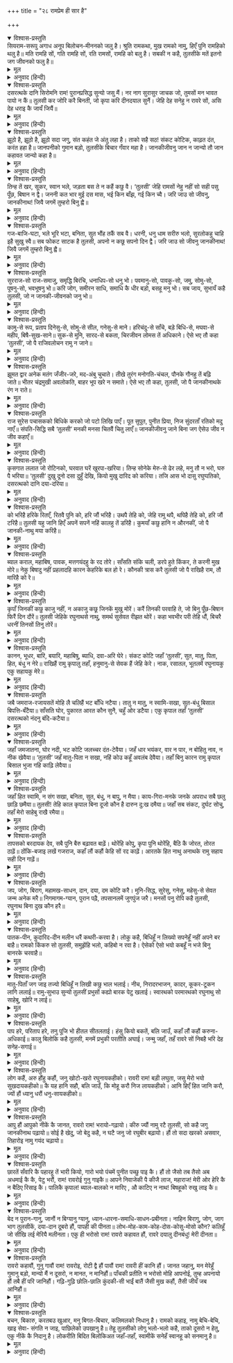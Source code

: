 +++
title = "२८ रामप्रेम ही सार है"

+++


<details open><summary>विश्वास-प्रस्तुति</summary>
सियराम-सरूपु अगाध अनूप बिलोचन-मीननको जलु है।  
श्रुति रामकथा, मुख रामको नामु, हिएँ पुनि रामहिको थलु है॥  
मति रामहि सों, गति रामहि सों, रति रामसों, रामहि को बलु है।  
सबकी न कहै, तुलसीके मतें इतनो जग जीवनको फलु है॥
</details>

<details><summary>मूल</summary>

सियराम-सरूपु अगाध अनूप बिलोचन-मीननको जलु है।  
श्रुति रामकथा, मुख रामको नामु, हिएँ पुनि रामहिको थलु है॥  
मति रामहि सों, गति रामहि सों, रति रामसों, रामहि को बलु है।  
सबकी न कहै, तुलसीके मतें इतनो जग जीवनको फलु है॥
</details>

<details><summary>अनुवाद (हिन्दी)</summary>

श्रीराम और जानकीजीका अनुपम सौन्दर्य नेत्ररूपी मछलियोंके लिये अगाध जल है। कानोंमें श्रीरामकी कथा, मुखसे रामका नाम और हृदयमें रामजीका ही स्थान है। बुद्धि भी राममें लगी हुई है, रामहीतक गति है, रामहीसे प्रीति है और रामहीका बल है और सबकी बात तो नहीं कहता, परंतु तुलसीदासके मतमें तो जगत् में जीनेका फल यही है॥ ३७॥
</details>

<details open><summary>विश्वास-प्रस्तुति</summary>
दसरत्थके दानि सिरोमनि राम! पुरानप्रसिद्ध सुन्यो जसु मैं।  
नर नाग सुरासुर जाचक जो, तुमसों मन भावत पायो न कैं॥  
तुलसी कर जोरि करै बिनती, जो कृपा करि दीनदयाल सुनैं।  
जेहि देह सनेहु न रावरे सों, असि देह धराइ कै जायँ जियैं॥
</details>

<details><summary>मूल</summary>

दसरत्थके दानि सिरोमनि राम! पुरानप्रसिद्ध सुन्यो जसु मैं।  
नर नाग सुरासुर जाचक जो, तुमसों मन भावत पायो न कैं॥  
तुलसी कर जोरि करै बिनती, जो कृपा करि दीनदयाल सुनैं।  
जेहि देह सनेहु न रावरे सों, असि देह धराइ कै जायँ जियैं॥
</details>

<details><summary>अनुवाद (हिन्दी)</summary>

हे दशरथजीके पुत्र दानियोंमें श्रेष्ठ श्रीरामचन्द्रजी! मैंने आपका पुराणोंमें प्रसिद्ध यश सुना है, नर, नाग, सुर तथा असुरोंमें जितने भी आपके याचक बने, उनमेंसे किसने आपसे अपना मनोवाञ्छित पदार्थ नहीं पाया? यदि दीनवत्सल प्रभु राम कृपा करके सुनें तो तुलसीदास हाथ जोड़कर विनय करता है कि जिस देहसे आपके प्रति स्नेह न हो ऐसा देह धारणकर जीवित रहना व्यर्थ है॥ ३८॥
</details>

<details open><summary>विश्वास-प्रस्तुति</summary>
झूठो है, झूठो है, झूठो सदा जगु, संत कहंत जे अंतु लहा है।  
ताको सहै सठ! संकट कोटिक, काढ़त दंत, करंत हहा है॥  
जानपनीको गुमान बड़ो, तुलसीके बिचार गँवार महा है।  
जानकीजीवनु जान न जान्यो तौ जान कहावत जान्यो कहा है॥
</details>

<details><summary>मूल</summary>

झूठो है, झूठो है, झूठो सदा जगु, संत कहंत जे अंतु लहा है।  
ताको सहै सठ! संकट कोटिक, काढ़त दंत, करंत हहा है॥  
जानपनीको गुमान बड़ो, तुलसीके बिचार गँवार महा है।  
जानकीजीवनु जान न जान्यो तौ जान कहावत जान्यो कहा है॥
</details>

<details><summary>अनुवाद (हिन्दी)</summary>

तुलसीदासजी अपने लिये कहते हैं कि अरे दुष्ट! जिन संतोंने इस संसारकी थाह पा ली है, वे कहते हैं कि संसार झूठा है, झूठा है, झूठा है, परंतु उसके लिये करोड़ों संकट सहता है और दाँत निकालकर हाय-हाय करता है। तुझे अपने ज्ञानीपनेका बड़ा अभिमान है, परंतु तुलसीके विचारसे तो तू महागँवार है। यदि तूने ज्ञानके द्वारा जानकी जीवन (श्रीरामचन्द्रजी) को नहीं जाना तो तूने ज्ञानी कहलाते हुए भी (वस्तुत:) क्या जाना? [अर्थात् कुछ भी नहीं जाना]॥ ३९॥
</details>

<details open><summary>विश्वास-प्रस्तुति</summary>
तिन्ह तें खर, सूकर, स्वान भले, जड़ता बस ते न कहैं कछु वै।  
‘तुलसी’ जेहि रामसों नेहु नहीं सो सही पसु पूँछ, बिषान न द्वै।  
जननी कत भार मुई दस मास, भई किन बाँझ, गई किन च्वै।  
जरि जाउ सो जीवनु, जानकीनाथ! जियै जगमें तुम्हरो बिनु ह्वै॥
</details>

<details><summary>मूल</summary>

तिन्ह तें खर, सूकर, स्वान भले, जड़ता बस ते न कहैं कछु वै।  
‘तुलसी’ जेहि रामसों नेहु नहीं सो सही पसु पूँछ, बिषान न द्वै।  
जननी कत भार मुई दस मास, भई किन बाँझ, गई किन च्वै।  
जरि जाउ सो जीवनु, जानकीनाथ! जियै जगमें तुम्हरो बिनु ह्वै॥
</details>

<details><summary>अनुवाद (हिन्दी)</summary>

गोसाईंजी कहते हैं कि जिन्हें श्रीरामजीसे स्नेह नहीं है, वे सचमुच पशु ही हैं; उनके केवल एक पूँछ और दो सींगोंकी कसर है। उनसे तो गधे, सूअर और कुत्ते भी अच्छे हैं; क्योंकि वे बेचारे जड़ होनेके कारण कुछ कहते तो नहीं। उनकी माँ दस महीनेतक उनके भारसे क्यों मरी? बाँझ क्यों नहीं हो गयी? अथवा उसका गर्भ ही क्यों नहीं गिर गया? हे जानकीनाथ! जो पुरुष संसारमें तुम्हारा हुए बिना जीता है, उसका जीवन जल जाय (जला देनेके योग्य है)॥ ४०॥
</details>

<details open><summary>विश्वास-प्रस्तुति</summary>
गज-बाजि-घटा, भले भूरि भटा, बनिता, सुत भौंह तकैं सब वै।  
धरनी, धनु धाम सरीरु भलो, सुरलोकहु चाहि इहै सुखु स्वै॥  
सब फोकट साटक है तुलसी, अपनो न कछू सपनो दिन द्वै।  
जरि जाउ सो जीवनु जानकीनाथ! जियै जगमें तुम्हरो बिनु ह्वै॥
</details>

<details><summary>मूल</summary>

गज-बाजि-घटा, भले भूरि भटा, बनिता, सुत भौंह तकैं सब वै।  
धरनी, धनु धाम सरीरु भलो, सुरलोकहु चाहि इहै सुखु स्वै॥  
सब फोकट साटक है तुलसी, अपनो न कछू सपनो दिन द्वै।  
जरि जाउ सो जीवनु जानकीनाथ! जियै जगमें तुम्हरो बिनु ह्वै॥
</details>

<details><summary>अनुवाद (हिन्दी)</summary>

हाथी-घोड़ोंके समूह-के-समूह हैं, अनेक अच्छे-अच्छे वीर हैं, स्त्री-पुत्र सब भौंहें ताकते रहते हैं; पृथ्वी, धन, घर, शरीर—सब कुछ अच्छे हैं; देवलोकसे भी यह सुख बढ़कर है, किंतु गोसाईंजी कहते हैं कि यह सब निरर्थक और नि:सार है, अपना कुछ नहीं है। सब दो दिनका स्वप्न है। हे जानकीनाथ! जो संसारमें तुम्हारा हुए बिना जीता है, उसका जीवन जल जाय॥ ४१॥
</details>

<details open><summary>विश्वास-प्रस्तुति</summary>
सुरराज-सो राज-समाजु, समृद्धि बिरंचि, धनाधिप-सो धनु भो।  
पवमानु-सो, पावकु-सो, जमु, सोमु-सो, पूषनु-सो, भवभूषनु भो॥  
करि जोग, समीरन साधि, समाधि कै धीर बड़ो, बसहू मनु भो।  
सब जाय, सुभायँ कहै तुलसी, जो न जानकी-जीवनको जनु भो॥
</details>

<details><summary>मूल</summary>

सुरराज-सो राज-समाजु, समृद्धि बिरंचि, धनाधिप-सो धनु भो।  
पवमानु-सो, पावकु-सो, जमु, सोमु-सो, पूषनु-सो, भवभूषनु भो॥  
करि जोग, समीरन साधि, समाधि कै धीर बड़ो, बसहू मनु भो।  
सब जाय, सुभायँ कहै तुलसी, जो न जानकी-जीवनको जनु भो॥
</details>

<details><summary>अनुवाद (हिन्दी)</summary>

इन्द्रके समान राजसामग्री हो गयी, ब्रह्माके समान ऐश्वर्य हो गया और कुबेरके समान धन हो गया तथा वायुके समान (वेगवान्), अग्निके समान (तेजस्वी), यमराजके समान दण्डधारी, चन्द्रमाके समान शीतल एवं आह्लादकारी और सूर्यके समान संसारको प्रकाशित करनेवाला और संसारका भूषण बन गया हो; वायुको साधकर (प्राणायाम कर) योगाभ्यास करता हुआ समाधिके द्वारा बड़ा धीर हो गया हो और मन भी वशमें हो गया हो, तो भी गोसाईंजी सच्चे भावसे कहते हैं—यदि जानकीनाथका सेवक न हुआ तो सब व्यर्थ है॥ ४२॥
</details>

<details open><summary>विश्वास-प्रस्तुति</summary>
कामु-से रूप, प्रताप दिनेसु-से, सोमु-से सील, गनेसु-से माने।  
हरिचंदु-से साँचे, बड़े बिधि-से, मघवा-से महीप, बिषै-सुख-साने॥  
सुक-से मुनि, सारद-से बकता, चिरजीवन लोमस तें अधिकाने।  
ऐसे भए तौ कहा ‘तुलसी’, जो पै राजिवलोचन रामु न जाने॥
</details>

<details><summary>मूल</summary>

कामु-से रूप, प्रताप दिनेसु-से, सोमु-से सील, गनेसु-से माने।  
हरिचंदु-से साँचे, बड़े बिधि-से, मघवा-से महीप, बिषै-सुख-साने॥  
सुक-से मुनि, सारद-से बकता, चिरजीवन लोमस तें अधिकाने।  
ऐसे भए तौ कहा ‘तुलसी’, जो पै राजिवलोचन रामु न जाने॥
</details>

<details><summary>अनुवाद (हिन्दी)</summary>

यदि मनुष्यने कमलनयन भगवान् श्रीरामको नहीं जाना तो वह रूपमें कामदेव-सा, प्रतापमें सूर्य-सा, शीलमें चन्द्रमाके समान, मानमें गणेशके सदृश तथा हरिश्चन्द्र-सा सच्चा, ब्रह्मा-जैसा महान्, विषय-सुखमें आसक्त इन्द्रके समान राजा, शुकदेव मुनि-सा महात्मा, शारदाके सदृश वक्ता और लोमशसे भी अधिक चिरजीवी हो जाय तो भी ऐसा होनेसे क्या लाभ हुआ?॥ ४३॥
</details>

<details open><summary>विश्वास-प्रस्तुति</summary>
झूमत द्वार अनेक मतंग जँजीर-जरे, मद-अंबु चुचाते।  
तीखे तुरंग मनोगति-चंचल, पौनके गौनहु तें बढ़ि जाते॥  
भीतर चंद्रमुखी अवलोकति, बाहर भूप खरे न समाते।  
ऐसे भए तौ कहा, तुलसी, जो पै जानकीनाथके रंग न राते॥
</details>

<details><summary>मूल</summary>

झूमत द्वार अनेक मतंग जँजीर-जरे, मद-अंबु चुचाते।  
तीखे तुरंग मनोगति-चंचल, पौनके गौनहु तें बढ़ि जाते॥  
भीतर चंद्रमुखी अवलोकति, बाहर भूप खरे न समाते।  
ऐसे भए तौ कहा, तुलसी, जो पै जानकीनाथके रंग न राते॥
</details>

<details><summary>अनुवाद (हिन्दी)</summary>

द्वारपर जंजीरोंसे जकड़े हुए तथा जिनके गण्डस्थलसे मद चू रहा है, ऐसे अनेकों हाथी झूमते हों और मनके समान तीव्र वेगवाले चञ्चल घोड़े हों जो वायुकी गतिसे भी बढ़ जाते हों, घरमें चन्द्रमुखी स्त्री देखती हो, बाहर बड़े-बड़े राजा खड़े हों, जो [बहुत अधिक होनेके कारण] भीतर न समा सकते हों—गोसाईंजी कहते हैं कि यदि जानकीपति (श्रीरामचन्द्रके) रंगमें न रँगा तो ऐसा होनेपर भी क्या हुआ?॥ ४४॥
</details>

<details open><summary>विश्वास-प्रस्तुति</summary>
राज सुरेस पचासकको बिधिके करको जो पटो लिखि पाएँ।  
पूत सुपूत, पुनीत प्रिया, निज सुंदरताँ रतिको मदु नाएँ॥  
संपति-सिद्धि सबै ‘तुलसी’ मनकी मनसा चितवैं चितु लाएँ॥  
जानकीजीवनु जाने बिना जग ऐसेउ जीव न जीव कहाएँ॥
</details>

<details><summary>मूल</summary>

राज सुरेस पचासकको बिधिके करको जो पटो लिखि पाएँ।  
पूत सुपूत, पुनीत प्रिया, निज सुंदरताँ रतिको मदु नाएँ॥  
संपति-सिद्धि सबै ‘तुलसी’ मनकी मनसा चितवैं चितु लाएँ॥  
जानकीजीवनु जाने बिना जग ऐसेउ जीव न जीव कहाएँ॥
</details>

<details><summary>अनुवाद (हिन्दी)</summary>

पचासों इन्द्रके (राज्यके) समान राज्यका ब्रह्माजीके हाथका लिखा हुआ पट्टा मिल गया हो, सपूत लड़के हों, पतिव्रता स्त्री हो जो अपनी सुन्दरतामें रतिके मदको भी नीचा दिखानेवाली हो, सब प्रकारकी सम्पत्तियाँ और सिद्धियाँ उसके मनकी रुखको ध्यानपूर्वक देखती हुई खड़ी हों; किंतु गोसाईंजी कहते हैं कि यदि जानकीनाथ (श्रीरामचन्द्र) को न जाना तो ऐसे जीव भी वास्तवमें जीव कहलानेके योग्य नहीं हैं॥ ४५॥
</details>

<details open><summary>विश्वास-प्रस्तुति</summary>
कृसगात ललात जो रोटिनको, घरवात घरें खुरपा-खरिया।  
तिन्ह सोनेके मेरु-से ढेर लहे, मनु तौ न भरो, घरु पै भरिया॥  
‘तुलसी’ दुखु दूनो दसा दुहुँ देखि, कियो मुखु दारिद को करिया।  
तजि आस भो दासु रघुप्पतिको, दसरत्थको दानि दया-दरिया॥
</details>

<details><summary>मूल</summary>

कृसगात ललात जो रोटिनको, घरवात घरें खुरपा-खरिया।  
तिन्ह सोनेके मेरु-से ढेर लहे, मनु तौ न भरो, घरु पै भरिया॥  
‘तुलसी’ दुखु दूनो दसा दुहुँ देखि, कियो मुखु दारिद को करिया।  
तजि आस भो दासु रघुप्पतिको, दसरत्थको दानि दया-दरिया॥
</details>

<details><summary>अनुवाद (हिन्दी)</summary>

जिनका शरीर अत्यन्त दुबला है, जो रोटीके लिये बिलबिलाते फिरते हैं और जिनके घरमें एक खुरपा और घास बाँधनेकी जाली ही सारी पूँजी है, उन्हें यदि सुमेरु पर्वतके बराबर भी सोनेके ढेर भी मिल गये, तो इससे उनका घर तो भर गया, परंतु मन नहीं भरा। गोसाईंजी कहते हैं कि मैंने दोनों अवस्थाओंमें दूना दु:ख देखकर दरिद्रताका मुख काला कर दिया और सब आशा त्यागकर दशरथ-सुवन श्रीरामचन्द्रका दास हो गया। जो दयाके मानो दरिया हैं॥ ४६॥
</details>

<details open><summary>विश्वास-प्रस्तुति</summary>
को भरिहै हरिके रितएँ, रितवै पुनि को, हरि जौं भरिहै।  
उथपै तेहि को, जेहि रामु थपै, थपिहै तेहि को, हरि जौं टरिहै॥  
तुलसी यहु जानि हिएँ अपनें सपनें नहिं कालहु तें डरिहै।  
कुमयाँ कछु हानि न औरनकीं, जो पै जानकी-नाथु मया करिहै॥
</details>

<details><summary>मूल</summary>

को भरिहै हरिके रितएँ, रितवै पुनि को, हरि जौं भरिहै।  
उथपै तेहि को, जेहि रामु थपै, थपिहै तेहि को, हरि जौं टरिहै॥  
तुलसी यहु जानि हिएँ अपनें सपनें नहिं कालहु तें डरिहै।  
कुमयाँ कछु हानि न औरनकीं, जो पै जानकी-नाथु मया करिहै॥
</details>

<details><summary>अनुवाद (हिन्दी)</summary>

जिसको भगवान् ने खाली कर दिया, उसे कौन भर सकता है और जिसको भगवान् भर देंगे, उसे कौन खाली कर सकता है। जिसे श्रीरामचन्द्रजी स्थापित कर देते हैं, उसे कौन उखाड़ सकता है और जिसे वे उखाड़ेंगे, उसे कौन स्थापित कर सकता है? तुलसीदास अपने हृदयमें यह जानकर स्वप्नमें भी कालसे भी नहीं डरेगा; क्योंकि यदि जानकीनाथ श्रीरामचन्द्र कृपा करेंगे तो औरोंकी अकृपासे कुछ भी हानि नहीं होगी॥ ४७॥
</details>

<details open><summary>विश्वास-प्रस्तुति</summary>
ब्याल कराल, महाबिष, पावक, मत्तगयंदहु के रद तोरे।  
साँसति संकि चली, डरपे हुते किंकर, ते करनी मुख मोरे॥  
नेकु बिषादु नहीं प्रहलादहि कारन केहरिके बल हो रे।  
कौनकी त्रास करै तुलसी जो पै राखिहै राम, तौ मारिहै को रे॥
</details>

<details><summary>मूल</summary>

ब्याल कराल, महाबिष, पावक, मत्तगयंदहु के रद तोरे।  
साँसति संकि चली, डरपे हुते किंकर, ते करनी मुख मोरे॥  
नेकु बिषादु नहीं प्रहलादहि कारन केहरिके बल हो रे।  
कौनकी त्रास करै तुलसी जो पै राखिहै राम, तौ मारिहै को रे॥
</details>

<details><summary>अनुवाद (हिन्दी)</summary>

विकराल सर्प, भयंकर विष, अग्नि और मतवाले हाथियोंके दाँतोंको भी तोड़ डाला। कष्ट भी सशङ्कित होकर भाग गया, जो सेवक (राजासे) डरते थे, उन्होंने भी (आज्ञा-पालनरूप) कर्तव्यसे मुँह मोड़ लिया। तो भी प्रह्लादको कुछ भी विषाद नहीं हुआ; क्योंकि वह नृसिंह भगवान् के बलके आश्रित था। अत: अब तुलसीदास ही किसका भय करे। यदि रामजी रक्षा करेंगे तो उसे कौन मार सकता है!॥ ४८॥
</details>

<details open><summary>विश्वास-प्रस्तुति</summary>
कृपाँ जिनकीं कछु काजु नहीं, न अकाजु कछू जिनकें मुखु मोरें।  
करैं तिनकी परवाहि ते, जो बिनु पूँछ-बिषान फिरैं दिन दौरें॥  
तुलसी जेहिके रघुनाथसे नाथु, समर्थ सुसेवत रीझत थोरें।  
कहा भवभीर परी तेहि धौं, बिचरै धरनीं तिनसों तिनु तोरें॥
</details>

<details><summary>मूल</summary>

कृपाँ जिनकीं कछु काजु नहीं, न अकाजु कछू जिनकें मुखु मोरें।  
करैं तिनकी परवाहि ते, जो बिनु पूँछ-बिषान फिरैं दिन दौरें॥  
तुलसी जेहिके रघुनाथसे नाथु, समर्थ सुसेवत रीझत थोरें।  
कहा भवभीर परी तेहि धौं, बिचरै धरनीं तिनसों तिनु तोरें॥
</details>

<details><summary>अनुवाद (हिन्दी)</summary>

जिनकी कृपासे कुछ काम नहीं बनता और न जिनके मुख मोड़नेसे कुछ हानि ही होती है, उनकी परवा वही लोग करेंगे जो बिना सींग-पूँछके होकर भी सर्वदा दौड़े फिरते हैं [अर्थात् पशु न होनेपर भी अपने वास्तविक लक्ष्यको छोड़कर रात-दिन पेटकी ही चिन्तामें लगे रहते हैं] गोसाईंजी कहते हैं कि जिसके श्रीरामचन्द्रके समान समर्थ स्वामी हैं, जो थोड़ी-सी सेवा करनेपर ही रीझ जाते हैं, उसे संसारकी क्या चिन्ता पड़ी है। वह तो ऐसे लोगोंसे सम्बन्ध तोड़कर पृथ्वीपर विचरता है॥ ४९॥
</details>

<details open><summary>विश्वास-प्रस्तुति</summary>
कानन, भूधर, बारि, बयारि, महाबिषु, ब्याधि, दवा-अरि घेरे।  
संकट कोटि जहाँ ‘तुलसी’, सुत, मातु, पिता, हित, बंधु न नेरे॥  
राखिहैं रामु कृपालु तहाँ, हनुमानु-से सेवक हैं जेहि केरे।  
नाक, रसातल, भूतलमें रघुनायकु एकु सहायकु मेरे॥
</details>

<details><summary>मूल</summary>

कानन, भूधर, बारि, बयारि, महाबिषु, ब्याधि, दवा-अरि घेरे।  
संकट कोटि जहाँ ‘तुलसी’, सुत, मातु, पिता, हित, बंधु न नेरे॥  
राखिहैं रामु कृपालु तहाँ, हनुमानु-से सेवक हैं जेहि केरे।  
नाक, रसातल, भूतलमें रघुनायकु एकु सहायकु मेरे॥
</details>

<details><summary>अनुवाद (हिन्दी)</summary>

वनमें, पर्वतपर, जलमें, आँधीमें, महाविष खा लेनेपर, रोगमें, अग्नि और शत्रुसे घिर जानेपर तथा गोसाईंजी कहते हैं, जहाँ करोड़ों संकट हों और माता-पिता, पुत्र, मित्र और भाई-बन्धु कोई समीप न हों, वहाँ भी दयालु भगवान् राम, जिनके हनुमान् जी-जैसे सेवक हैं, रक्षा करेंगे। आकाश, पाताल और पृथ्वीमें एक श्रीरघुनाथजी ही मेरे सहायक हैं॥ ५०॥
</details>

<details open><summary>विश्वास-प्रस्तुति</summary>
जबै जमराज-रजायसतें मोहि लै चलिहैं भट बाँधि नटैया।  
तातु न मातु, न स्वामि-सखा, सुत-बंधु बिसाल बिपत्ति-बँटैया॥  
साँसति घोर, पुकारत आरत कौन सुनै, चहुँ ओर डटैया।  
एकु कृपाल तहाँ ‘तुलसी’ दसरत्थको नंदनु बंदि-कटैया॥
</details>

<details><summary>मूल</summary>

जबै जमराज-रजायसतें मोहि लै चलिहैं भट बाँधि नटैया।  
तातु न मातु, न स्वामि-सखा, सुत-बंधु बिसाल बिपत्ति-बँटैया॥  
साँसति घोर, पुकारत आरत कौन सुनै, चहुँ ओर डटैया।  
एकु कृपाल तहाँ ‘तुलसी’ दसरत्थको नंदनु बंदि-कटैया॥
</details>

<details><summary>अनुवाद (हिन्दी)</summary>

जब यमराजकी आज्ञासे मेरे गलेको बाँधकर यमदूत मुझे ले चलेंगे, उस समय वहाँ न बाप, न माँ, न स्वामी, न मित्र, न पुत्र और न भाई ही उस भारी विपत्तिको बँटानेवाले होंगे। वहाँ घोर कष्ट सहना होगा। उस आर्त्त-पुकारको सुनेगा भी कौन? चारों ओर डाँटनेवाले [यमदूत] ही होंगे। गोस्वामीजी कहते हैं कि वहाँ केवल एक दयानिधान दशरथकुमार ही बन्धन काटनेवाले होंगे॥ ५१॥
</details>

<details open><summary>विश्वास-प्रस्तुति</summary>
जहाँ जमजातना, घोर नदी, भट कोटि जलच्चर दंत-टेवैया।  
जहँ धार भयंकर, वार न पार, न बोहितु नाव, न नीक खेवैया॥  
‘तुलसी’ जहँ मातु-पिता न सखा, नहिं कोउ कहूँ अवलंब देवैया।  
तहाँ बिनु कारन रामु कृपाल बिसाल भुजा गहि काढ़ि लेवैया॥
</details>

<details><summary>मूल</summary>

जहाँ जमजातना, घोर नदी, भट कोटि जलच्चर दंत-टेवैया।  
जहँ धार भयंकर, वार न पार, न बोहितु नाव, न नीक खेवैया॥  
‘तुलसी’ जहँ मातु-पिता न सखा, नहिं कोउ कहूँ अवलंब देवैया।  
तहाँ बिनु कारन रामु कृपाल बिसाल भुजा गहि काढ़ि लेवैया॥
</details>

<details><summary>अनुवाद (हिन्दी)</summary>

जहाँ यमयातना देनेवाले करोड़ों यमदूत हैं, घोर वैतरणी नदी है, जिसमें दाँतोंकी धार तेज करनेवाले (काटनेवाले) जलजन्तु हैं, जिसकी भयंकर धारा है और जिसका कोई वार-पार नहीं है, जिसमें न जहाज है, न नाव और न सुचतुर नाविक ही है; इसके सिवा जहाँ माता, पिता, सखा अथवा कोई अवलम्बन देनेवाला भी नहीं है, वहाँ श्रीगोसाईंजी कहते हैं—बिना ही कारण कृपा करनेवाले श्रीरामचन्द्रजी ही अपनी विशाल भुजासे पकड़कर निकाल लेनेवाले हैं॥ ५२॥
</details>

<details open><summary>विश्वास-प्रस्तुति</summary>
जहाँ हित स्वामि, न संग सखा, बनिता, सुत, बंधु, न बापु, न मैया।  
काय-गिरा-मनके जनके अपराध सबै छलु छाड़ि छमैया॥  
तुलसी! तेहि काल कृपाल बिना दूजो कौन है दारुन दु:ख दमैया॥  
जहाँ सब संकट, दुर्घट सोचु, तहाँ मेरो साहेबु राखै रमैया॥
</details>

<details><summary>मूल</summary>

जहाँ हित स्वामि, न संग सखा, बनिता, सुत, बंधु, न बापु, न मैया।  
काय-गिरा-मनके जनके अपराध सबै छलु छाड़ि छमैया॥  
तुलसी! तेहि काल कृपाल बिना दूजो कौन है दारुन दु:ख दमैया॥  
जहाँ सब संकट, दुर्घट सोचु, तहाँ मेरो साहेबु राखै रमैया॥
</details>

<details><summary>अनुवाद (हिन्दी)</summary>

श्रीगोसाईंजी कहते हैं कि जहाँ कोई हितैषी स्वामी नहीं है और न साथमें मित्र, स्त्री, पुत्र,भाई, बाप या माँ ही है, वहाँ कृपालु श्रीरामचन्द्रके बिना अपने जनके शरीर, मन और वचनद्वारा किये हुए समस्त अपराधोंको छल छोड़कर क्षमा करनेवाला तथा उस दारुण दु:खका नाश करनेवाला दूसरा कौन हो सकता है। जहाँ ऐसे-ऐसे सब प्रकारके संकट और दुर्घट सोच हैं, वहाँ मेरे स्वामी जगत् में रमण करनेवाले श्रीरामचन्द्र ही मेरी रक्षा करते हैं॥ ५३॥
</details>

<details open><summary>विश्वास-प्रस्तुति</summary>
तापसको बरदायक देव, सबै पुनि बैरु बढ़ावत बाढ़ें।  
थोरेंहि कोपु, कृपा पुनि थोरेंहि, बैठि कै जोरत, तोरत ठाढ़ें॥  
ठोंकि-बजाइ लखें गजराज, कहाँ लौं कहौं केहि सों रद काढ़ें।  
आरतके हित नाथु अनाथके रामु सहाय सही दिन गाढ़ें॥
</details>

<details><summary>मूल</summary>

तापसको बरदायक देव, सबै पुनि बैरु बढ़ावत बाढ़ें।  
थोरेंहि कोपु, कृपा पुनि थोरेंहि, बैठि कै जोरत, तोरत ठाढ़ें॥  
ठोंकि-बजाइ लखें गजराज, कहाँ लौं कहौं केहि सों रद काढ़ें।  
आरतके हित नाथु अनाथके रामु सहाय सही दिन गाढ़ें॥
</details>

<details><summary>अनुवाद (हिन्दी)</summary>

देवतालोग तपस्वियोंको वर देनेवाले हैं, किंतु बढ़नेपर वे सब वैर बढ़ाते हैं। थोड़े ही में कोप और थोड़ेहीमें कृपा करते हैं। वे बैठकर प्रीति जोड़ते और खड़े होते ही उसे तोड़ देते हैं (अर्थात् उनकी प्रीति बहुत थोड़ी देर टिकनेवाली होती है)। हम किस-किससे और कहाँतक दाँत निकालकर कहें। गजराजने सबको ठोंक-बजाकर देख लिया, दु:खियोंके मित्र, अनाथोंके नाथ तथा विपत्तिके दिनोंमें सच्चे सहायक श्रीरामचन्द्र ही हैं॥ ५४॥
</details>

<details open><summary>विश्वास-प्रस्तुति</summary>
जप, जोग, बिराग, महामख-साधन, दान, दया, दम कोटि करै।  
मुनि-सिद्ध, सुरेसु, गनेसु, महेसु-से सेवत जन्म अनेक मरै॥  
निगमागम-ग्यान, पुरान पढ़ै, तपसानलमें जुगपुंज जरै।  
मनसों पनु रोपि कहै तुलसी, रघुनाथ बिना दुख कौन हरै॥
</details>

<details><summary>मूल</summary>

जप, जोग, बिराग, महामख-साधन, दान, दया, दम कोटि करै।  
मुनि-सिद्ध, सुरेसु, गनेसु, महेसु-से सेवत जन्म अनेक मरै॥  
निगमागम-ग्यान, पुरान पढ़ै, तपसानलमें जुगपुंज जरै।  
मनसों पनु रोपि कहै तुलसी, रघुनाथ बिना दुख कौन हरै॥
</details>

<details><summary>अनुवाद (हिन्दी)</summary>

चाहे कोई जप, योग, वैराग्य, बड़े-बड़े यज्ञानुष्ठान, दान, दया, इन्द्रिय-निग्रह आदि करोड़ों उपाय करे; मुनि, सिद्ध, सुरेश (इन्द्र), गणेश और महेश-जैसे देवताओंका अनेकों जन्मतक सेवन करते-करते मर जाय, वेद-शास्त्रोंका ज्ञान प्राप्त करे और पुराणोंका अध्ययन करे। अनेकों युगोंतक तपस्याकी अग्निमें जलता रहे, परंतु तुलसी मनसे प्रण रोपकर कहता है कि श्रीरामचन्द्रके बिना कौन दु:ख दूर कर सकता है?॥ ५५॥
</details>

<details open><summary>विश्वास-प्रस्तुति</summary>
पातक-पीन, कुदारिद-दीन मलीन धरैं कथरी-करवा है।  
लोकु कहै, बिधिहूँ न लिख्यो सपनेहूँ नहीं अपने बर बाहै॥  
रामको किंकरु सो तुलसी, समुझेंहि भलो, कहिबो न रवा है।  
ऐसेको ऐसो भयो कबहूँ न भजे बिनु बानरके चरवाहै॥
</details>

<details><summary>मूल</summary>

पातक-पीन, कुदारिद-दीन मलीन धरैं कथरी-करवा है।  
लोकु कहै, बिधिहूँ न लिख्यो सपनेहूँ नहीं अपने बर बाहै॥  
रामको किंकरु सो तुलसी, समुझेंहि भलो, कहिबो न रवा है।  
ऐसेको ऐसो भयो कबहूँ न भजे बिनु बानरके चरवाहै॥
</details>

<details><summary>अनुवाद (हिन्दी)</summary>

लोक [मेरे विषयमें] कहता था कि यह पापोंमें बढ़ा हुआ एवं कुत्सित दरिद्रताके कारण दीन है तथा मलिन कन्था और करवा धारण किये है। विधाताने इसके भाग्यमें कुछ भी नहीं लिखा तथा यह सपनेमें भी अपने बलपर नहीं चलता था। परंतु आज वही तुलसी श्रीरामचन्द्रजीका किंकर हो गया। इस बातको समझना ही अच्छा है, कहना उचित नहीं है। वह ऐसे (दीन और पापी) से ऐसा (महामुनि)बिना वानरोंके चरवाहे (श्रीरामचन्द्रजी) को भजे नहीं हुआ॥ ५६॥
</details>

<details open><summary>विश्वास-प्रस्तुति</summary>
मातु-पिताँ जग जाइ तज्यो बिधिहूँ न लिखी कछु भाल भलाई।  
नीच, निरादरभाजन, कादर, कूकर-टूकन लागि ललाई॥  
रामु-सुभाउ सुन्यो तुलसीं प्रभुसों कह्यो बारक पेटु खलाई।  
स्वारथको परमारथको रघुनाथु सो साहेबु, खोरि न लाई॥
</details>

<details><summary>मूल</summary>

मातु-पिताँ जग जाइ तज्यो बिधिहूँ न लिखी कछु भाल भलाई।  
नीच, निरादरभाजन, कादर, कूकर-टूकन लागि ललाई॥  
रामु-सुभाउ सुन्यो तुलसीं प्रभुसों कह्यो बारक पेटु खलाई।  
स्वारथको परमारथको रघुनाथु सो साहेबु, खोरि न लाई॥
</details>

<details><summary>अनुवाद (हिन्दी)</summary>

माता-पिताने जिसको संसारमें जन्म देकर त्याग दिया, ब्रह्माने भी जिसके भाग्यमें कुछ भलाई नहीं लिखी, उस नीच निरादरके पात्र, कायर, कुक्कुरके मुँहके टुकड़ेके लिये ललचानेवाले तुलसीदासने जब श्रीरामचन्द्रका स्वभाव सुना और एक बार पेट खलाकर [अपना सारा दु:ख] कहा तो प्रभु रघुनाथजीने उसके स्वार्थ और परमार्थको सुधारनेमें तनिक भी कोर-कसर नहीं रखी॥ ५७॥
</details>

<details open><summary>विश्वास-प्रस्तुति</summary>
पाप हरे, परिताप हरे, तनु पूजि भो हीतल सीतलताई।  
हंसु कियो बकतें, बलि जाउँ, कहाँ लौं कहौं करुना-अधिकाई॥  
कालु बिलोकि कहै तुलसी, मनमें प्रभुकी परतीति अघाई।  
जन्मु जहाँ, तहँ रावरे सों निबहै भरि देह सनेह-सगाई॥
</details>

<details><summary>मूल</summary>

पाप हरे, परिताप हरे, तनु पूजि भो हीतल सीतलताई।  
हंसु कियो बकतें, बलि जाउँ, कहाँ लौं कहौं करुना-अधिकाई॥  
कालु बिलोकि कहै तुलसी, मनमें प्रभुकी परतीति अघाई।  
जन्मु जहाँ, तहँ रावरे सों निबहै भरि देह सनेह-सगाई॥
</details>

<details><summary>अनुवाद (हिन्दी)</summary>

तुलसीदासजी कहते हैं—हे श्रीराम! आपने मेरे पाप नष्ट कर दिये, सारे संताप हर लिये, शरीर पूज्य बन गया, हृदयमें शीतलता आ गयी और मैं आपकी बलिहारी जाता हूँ, आपने मुझे बगुले (दम्भी) से हंस (विवेकी) बना दिया, आपकी कृपाकी अधिकताका कहाँतक वर्णन करूँ। अब समय देखकर तुलसी कहता है कि मेरे मनमें प्रभुका पूरा भरोसा है, अत: जहाँ कहीं भी मेरा जन्म हो वहाँ आपसे शरीर रहनेतक प्रेमके सम्बन्धका निर्वाह होता रहे॥ ५८॥
</details>

<details open><summary>विश्वास-प्रस्तुति</summary>
लोग कहैं, अरु हौंहु कहौं, जनु खोटो-खरो रघुनायकहीको।  
रावरी राम! बड़ी लघुता, जसु मेरो भयो सुखदायकहीको॥  
कै यह हानि सहौ, बलि जाउँ, कि मोहू करौ निज लायकहीको।  
आनि हिएँ हित जानि करौ, ज्यों हौं ध्यानु धरौं धनु-सायकहीको॥
</details>

<details><summary>मूल</summary>

लोग कहैं, अरु हौंहु कहौं, जनु खोटो-खरो रघुनायकहीको।  
रावरी राम! बड़ी लघुता, जसु मेरो भयो सुखदायकहीको॥  
कै यह हानि सहौ, बलि जाउँ, कि मोहू करौ निज लायकहीको।  
आनि हिएँ हित जानि करौ, ज्यों हौं ध्यानु धरौं धनु-सायकहीको॥
</details>

<details><summary>अनुवाद (हिन्दी)</summary>

लोग कहते हैं और मैं भी कहता हूँ कि खोटा या खरा मैं श्रीरामचन्द्रजीहीका सेवक हूँ! हे राम! इससे आपकी तो बड़ी तौहीन हुई, परंतु आपके सदृश स्वामीका सेवक होनेका जो यश मुझे प्राप्त हुआ, वह मेरे हृदयको तो सुख देनेवाला ही है। मैं बलिहारी जाऊँ, अब या तो आप इस हानिको सहिये अथवा मुझे ही अपनी सेवाके योग्य बना लीजिये। अपने हृदयमें विचारकर और मेरे लिये हितकारी जानकर ऐसा ही कीजिये, जिससे मैं आपके धनुषधारी रूपका ही ध्यान कर सकूँ [अर्थात् आपको छोड़कर किसी और पदार्थकी ओर मेरा चित्त ही न जाय]॥ ५९॥
</details>

<details open><summary>विश्वास-प्रस्तुति</summary>
आपु हौं आपुको नीकें कै जानत, रावरो राम! भरायो-गढ़ायो।  
कीरु ज्यौं नामु रटै तुलसी, सो कहै जगु जानकीनाथ पढ़ायो॥  
सोई है खेदु, जो बेदु कहै, न घटै जनु जो रघुबीर बढ़ायो।  
हौं तो सदा खरको असवार, तिहारोइ नामु गयंद चढ़ायो॥
</details>

<details><summary>मूल</summary>

आपु हौं आपुको नीकें कै जानत, रावरो राम! भरायो-गढ़ायो।  
कीरु ज्यौं नामु रटै तुलसी, सो कहै जगु जानकीनाथ पढ़ायो॥  
सोई है खेदु, जो बेदु कहै, न घटै जनु जो रघुबीर बढ़ायो।  
हौं तो सदा खरको असवार, तिहारोइ नामु गयंद चढ़ायो॥
</details>

<details><summary>अनुवाद (हिन्दी)</summary>

मैं स्वयं अपनेको अच्छी तरह जानता हूँ। हे राम! मैं तो आपहीका रचा और बढ़ाया हुआ हूँ। यह तुलसीदास सुग्गेकी भाँति नाम रटता है, उसपर संसार यही कहता है कि यह [स्वयं] भगवान् जानकीनाथका पढ़ाया हुआ है। इसीका मुझे खेद है। किंतु वेद कहता है कि जिस मनुष्यको रघुनाथजीने बढ़ा दिया, वह कभी घट नहीं सकता। मैं सदासे गधेपर ही चढ़नेवाला (अत्यन्त निन्दनीय आचरणोंवाला) था, आपके नामने ही मुझे हाथीपर चढ़ा दिया है (अर्थात् इतना गौरव प्रदान किया है)॥ ६०॥
</details>

<details open><summary>विश्वास-प्रस्तुति</summary>
छारतें सँवारि कै पहारहू तें भारी कियो,  
गारो भयो पंचमें पुनीत पच्छु पाइ कै।  
हौं तो जैसो तब तैसो अब अधमाई कै कै,  
पेटु भरौं, राम! रावरोई गुनु गाइकै॥  
आपने निवाजेकी पै कीजै लाज, महाराज!  
मेरी ओर हेरि कै न बैठिए रिसाइ कै।  
पालिकै कृपाल! ब्याल-बालको न मारिए ,  
औ काटिए न नाथ! बिषहूको रुखु लाइ कै॥
</details>

<details><summary>मूल</summary>

छारतें सँवारि कै पहारहू तें भारी कियो,  
गारो भयो पंचमें पुनीत पच्छु पाइ कै।  
हौं तो जैसो तब तैसो अब अधमाई कै कै,  
पेटु भरौं, राम! रावरोई गुनु गाइकै॥  
आपने निवाजेकी पै कीजै लाज, महाराज!  
मेरी ओर हेरि कै न बैठिए रिसाइ कै।  
पालिकै कृपाल! ब्याल-बालको न मारिए ,  
औ काटिए न नाथ! बिषहूको रुखु लाइ कै॥
</details>

<details><summary>अनुवाद (हिन्दी)</summary>

आपने मुझ धूलके समान तुच्छ प्राणीको सँभालकर पहाड़से भी भारी (गौरवान्वित) बना दिया और आपका पवित्र पक्ष पाकर मैं पंचोंमें बड़ा हो गया। मैं तो अपनी अधमतामें जैसा पहले था, वैसा ही अब भी हूँ। हे राम! बस, आपका ही गुण गाकर पेट पालता हूँ। परंतु हे महाराज! आप अपनी कृपाकी लाज रखिये और मेरी ओर देखकर क्रोध करके न बैठ जाइये। हे कृपालु! सर्पके बालकको भी पाल-पोसकर नहीं मारना चाहिये और न विषका वृक्ष भी लगाकर उसे काटना चाहिये॥ ६१॥
</details>

<details open><summary>विश्वास-प्रस्तुति</summary>
बेद न पुरान-गानु, जानौं न बिग्यानु ग्यानु,  
ध्यान-धारना-समाधि-साधन-प्रबीनता।  
नाहिन बिरागु, जोग, जाग भाग तुलसीकें,  
दया-दान दूबरो हौं, पापही की पीनता॥  
लोभ-मोह-काम-कोह-दोस-कोसु-मोसो कौन?  
कलिहूँ जो सीखि लई मेरियै मलीनता।  
एकु ही भरोसो राम! रावरो कहावत हौं,  
रावरे दयालु दीनबंधु! मेरी दीनता॥
</details>

<details><summary>मूल</summary>

बेद न पुरान-गानु, जानौं न बिग्यानु ग्यानु,  
ध्यान-धारना-समाधि-साधन-प्रबीनता।  
नाहिन बिरागु, जोग, जाग भाग तुलसीकें,  
दया-दान दूबरो हौं, पापही की पीनता॥  
लोभ-मोह-काम-कोह-दोस-कोसु-मोसो कौन?  
कलिहूँ जो सीखि लई मेरियै मलीनता।  
एकु ही भरोसो राम! रावरो कहावत हौं,  
रावरे दयालु दीनबंधु! मेरी दीनता॥
</details>

<details><summary>अनुवाद (हिन्दी)</summary>

मैं न तो वेद या पुराणोंका गान जानता हूँ और न विज्ञान अथवा ज्ञान ही जानता हूँ और न मैं ध्यान, धारणा, समाधि आदि साधनामें प्रवीणता ही रखता हूँ। तुलसीके भागमें वैराग्य, योग और यज्ञादि नहीं हैं। मैं दया और दानमें दुर्बल हूँ [अर्थात् दान और दयासे रहित हूँ] तथा पापमें पुष्ट हूँ। मेरे समान लोभ, मोह, काम और क्रोधरूप दोषोंका भण्डार कौन है? कलियुगने भी मुझसे ही मलिनता सीखी है। हाँ, एक ही भरोसा मुझे है कि मैं आपका कहलाता हूँ। आप दीनोंके बन्धु और दयालु हैं। मेरी यह दीनता है॥ ६२॥
</details>

<details open><summary>विश्वास-प्रस्तुति</summary>
रावरो कहावौं, गुनु गावौं राम! रावरोइ,  
रोटी द्वै हौं पावौं राम! रावरी हीं कानि हौं।  
जानत जहानु, मन मेरेहूँ गुमानु बड़ो,  
मान्यो मैं न दूसरो, न मानत, न मानिहौं॥  
पाँचकी प्रतीति न भरोसो मोहि आपनोई,  
तुम्ह अपनायो हौं तबै हीं परि जानिहौं।  
गढ़ि-गुढ़ि छोलि-छालि कुंदकी-सी भाईं बातैं  
जैसी मुख कहौं, तैसी जीयँ जब आनिहौं॥
</details>

<details><summary>मूल</summary>

रावरो कहावौं, गुनु गावौं राम! रावरोइ,  
रोटी द्वै हौं पावौं राम! रावरी हीं कानि हौं।  
जानत जहानु, मन मेरेहूँ गुमानु बड़ो,  
मान्यो मैं न दूसरो, न मानत, न मानिहौं॥  
पाँचकी प्रतीति न भरोसो मोहि आपनोई,  
तुम्ह अपनायो हौं तबै हीं परि जानिहौं।  
गढ़ि-गुढ़ि छोलि-छालि कुंदकी-सी भाईं बातैं  
जैसी मुख कहौं, तैसी जीयँ जब आनिहौं॥
</details>

<details><summary>अनुवाद (हिन्दी)</summary>

हे राम! मैं आपका कहलाता हूँ और आपहीका गुण गाता हूँ और हे रघुनाथजी! आपहीके लिहाजसे मुझे दो रोटियाँ भी मिल जाती हैं। संसार जानता है और मेरे मनमें भी बड़ा अभिमान है कि मैंने दूसरेको न माना, न मानता हूँ और न मानूँगा। मुझे न पंचोंका ही विश्वास है और न अपना ही भरोसा है, मैं गढ़-गुढ़ और छील-छालकर खरादपर चढ़ायी हुई-सी चिकनी-चुपड़ी बातें बनाता हूँ। वैसी ही जब हृदयमें भी ले आऊँगा तब समझूँगा कि आपने मुझे अपनाया है॥ ६३॥
</details>

<details open><summary>विश्वास-प्रस्तुति</summary>
बचन, बिकारु, करतबउ खुआर, मनु  
बिगत-बिचार, कलिमलको निधानु है।  
रामको कहाइ, नामु बेचि-बेचि, खाइ सेवा-  
संगति न जाइ, पाछिलेको उपखानु है॥  
तेहू तुलसीको लोगु भलो-भलो कहै, ताको  
दूसरो न हेतु, एकु नीकें कै निदानु है।  
लोकरीति बिदित बिलोकिअत जहाँ-तहाँ,  
स्वामीकें सनेहँ स्वानहू को सनमानु है॥
</details>

<details><summary>मूल</summary>

बचन, बिकारु, करतबउ खुआर, मनु  
बिगत-बिचार, कलिमलको निधानु है।  
रामको कहाइ, नामु बेचि-बेचि, खाइ सेवा-  
संगति न जाइ, पाछिलेको उपखानु है॥  
तेहू तुलसीको लोगु भलो-भलो कहै, ताको  
दूसरो न हेतु, एकु नीकें कै निदानु है।  
लोकरीति बिदित बिलोकिअत जहाँ-तहाँ,  
स्वामीकें सनेहँ स्वानहू को सनमानु है॥
</details>

<details><summary>अनुवाद (हिन्दी)</summary>

(जिसकी) बोलीमें विकार है, करनी भी बहुत बुरी है तथा मन भी विवेकशून्य और कलिमलका भण्डार है। जो श्रीरामचन्द्रजीका कहलाकर नामको बेंच-बेंचकर खाता है और जैसी कि पुरानी कहावत है, सेवा और सत्संगमें प्रवृत्त नहीं होता। उस तुलसीको भी लोग भला कहते हैं। इसका कोई दूसरा कारण नहीं है, केवल एक निश्चित हेतु है। यह प्रसिद्ध लोकरीति और जहाँ-तहाँ देखनेमें भी आता है कि स्वामीका जहाँ-तहाँ स्नेह होनेपर उसके कुत्तेका भी सम्मान होता है॥ ६४॥
</details>
